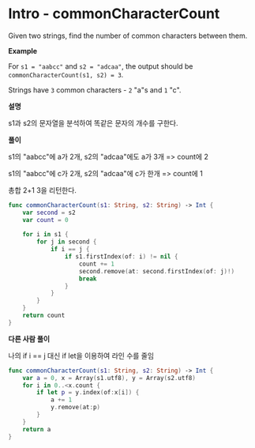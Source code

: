 # Intro - commonCharacterCount

Given two strings, find the number of common characters between them.

**Example**

For `s1 = "aabcc"` and `s2 = "adcaa"`, the output should be
`commonCharacterCount(s1, s2) = 3`.

Strings have `3` common characters - `2` "a"s and `1` "c".

**설명**

s1과 s2의 문자열을 분석하여 똑같은 문자의 개수를 구한다.

**풀이**

s1의 "aabcc"에 a가 2개,  s2의 "adcaa"에도 a가 3개 => count에 2

s1의 "aabcc"에 c가 2개,  s2의 "adcaa"에 c가 한개 => count에 1

총합 2+1 3을 리턴한다.

```swift
func commonCharacterCount(s1: String, s2: String) -> Int {
    var second = s2
    var count = 0
    
    for i in s1 {
        for j in second {
            if i == j {
                if s1.firstIndex(of: i) != nil {
                    count += 1
                    second.remove(at: second.firstIndex(of: j)!)
                    break
                }
            }
        }
    }
    return count
}
```

**다른 사람 풀이**

나의 if i == j 대신 if let을 이용하여 라인 수를 줄임

```swift
func commonCharacterCount(s1: String, s2: String) -> Int {
    var a = 0, x = Array(s1.utf8), y = Array(s2.utf8)
    for i in 0..<x.count {
        if let p = y.index(of:x[i]) {
            a += 1
            y.remove(at:p)
        }
    }
    return a
}
```

